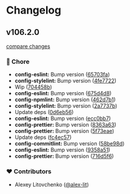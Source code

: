 # Changelog


## v106.2.0

[compare changes](https://github.com/alex-lit/lint-kit/compare/v70.1.1...v106.2.0)

### 🏡 Chore

- **config-eslint:** Bump version ([65703fa](https://github.com/alex-lit/lint-kit/commit/65703fa))
- **config-stylelint:** Bump version ([4fe7722](https://github.com/alex-lit/lint-kit/commit/4fe7722))
- Wip ([704458b](https://github.com/alex-lit/lint-kit/commit/704458b))
- **config-eslint:** Bump version ([675d4d8](https://github.com/alex-lit/lint-kit/commit/675d4d8))
- **config-npmlint:** Bump version ([462d7b1](https://github.com/alex-lit/lint-kit/commit/462d7b1))
- **config-stylelint:** Bump version ([2a7737b](https://github.com/alex-lit/lint-kit/commit/2a7737b))
- Update deps ([0d6eb56](https://github.com/alex-lit/lint-kit/commit/0d6eb56))
- **config-eslint:** Bump version ([ecc0bb7](https://github.com/alex-lit/lint-kit/commit/ecc0bb7))
- **config-prettier:** Bump version ([8363a63](https://github.com/alex-lit/lint-kit/commit/8363a63))
- **config-prettier:** Bump version ([5f73eae](https://github.com/alex-lit/lint-kit/commit/5f73eae))
- Update deps ([fc4ec57](https://github.com/alex-lit/lint-kit/commit/fc4ec57))
- **config-commitlint:** Bump version ([58be98d](https://github.com/alex-lit/lint-kit/commit/58be98d))
- **config-eslint:** Bump version ([9358a51](https://github.com/alex-lit/lint-kit/commit/9358a51))
- **config-prettier:** Bump version ([716d5f6](https://github.com/alex-lit/lint-kit/commit/716d5f6))

### ❤️ Contributors

- Alexey Litovchenko ([@alex-lit](http://github.com/alex-lit))

